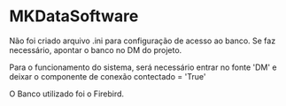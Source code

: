 # MKDataSoftware

Não foi criado arquivo .ini para configuração de acesso ao banco. Se faz necessário, apontar o banco no DM do projeto.

Para o funcionamento do sistema, será necessário entrar no fonte 'DM' e deixar o componente de conexão contectado = 'True'

O Banco utilizado foi o Firebird.
